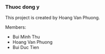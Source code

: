 ### Thuoc dong y

This project is created by Hoang Van Phuong.

Members: 
- Bui Minh Thu
- Hoang Van Phuong
- Bui Duc Tien
